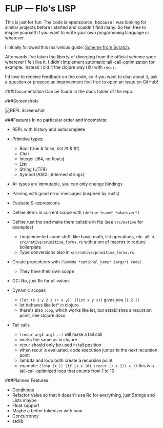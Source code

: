 FLIP — Flo's LISP
====================

This is just for fun. The code is opensource, because I was looking for similar projects
before I started and couldn't find many. So feel free to inspire yourself if you want to write
your own programming language or whatever.

I initially followed this marvelous guide: [Scheme from Scratch](http://peter.michaux.ca/articles/scheme-from-scratch-introduction).

Afterwards I've taken the liberty of diverging from the official scheme spec wherever I felt like it.
I didn't implement automatic tail-call-optimization for example. Instead I did it the
clojure way (:copyright:) with `recur`.

I'd love to receive feedback on the code, so if you want to chat about it, ask a question
or propose an improvement feel free to open an issue on GitHub!

###Documentation
Can be found in the docs folder of the repo.

###Screenshots

![REPL Screenshot](https://cloud.githubusercontent.com/assets/5130545/21939319/84b57bdc-d9bf-11e6-95c8-a769d90e25b3.png)

###Features
In no particular order and incomplete:

- REPL with history and autocomplete

- Primitive types:
  - Bool (true & false, not #t & #f)
  - Char
  - Integer (i64, no floats)
  - List
  - String (UTF8)
  - Symbol (ASCII, interned strings)

- All types are immutable, you can only change bindings

- Parsing with good error messages (inspired by rustc)

- Evaluate S-expressions

- Define items in current scope with `(define *name* *whatever*)`

- Define rust fns and make them callable in flip (see `src/native` for examples)
  - I implemented some stuff, like basic math, list operations, etc. all in `src/native/primitive_forms.rs` with a ton of macros to reduce boilerplate
  - Type conversions also in `src/native/primitive_forms.rs`

- Create procedures with `(lambda *optional_name* (args*) code)`
  - They have their own scope

- GC: No, just Rc for all values

- Dynamic scopes
  - `(let (x 1 y 2 z (+ x y)) (list x y z))` gives you `(1 2 3)`
  - let behaves like let* in clojure
  - there's also `loop`, which works like let, but establishes a recursion point, see clojure docs

- Tail calls
  - `(recur arg1 arg2 ..)` will make a tail call
  - works the same as in clojure
  - recur should only be used in tail position
  - when recur is evaluated, code execution jumps to the next recursion point
  - lambda and loop both create a recursion point
  - example: `(loop (x 1) (if (< x 10) (recur (+ x 1)) x ))` this is a tail-call-optimized loop that counts from 1 to 10

###Planned Features

- Conditions
- Refactor Value so that it doesn't use Rc for everything, just Strings and Lists maybe
- Float support
- Maybe a better tokenizer with nom
- Concurrency
- stdlib

